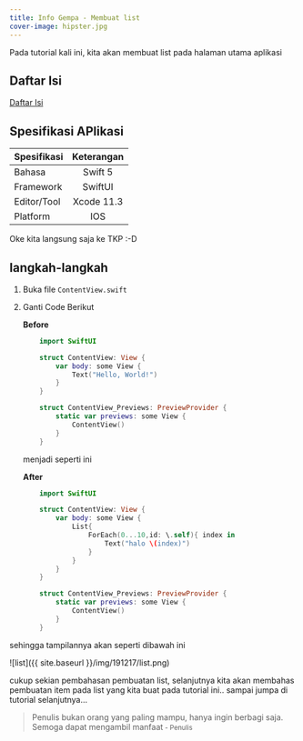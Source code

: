 ```yaml
---
title: Info Gempa - Membuat list
cover-image: hipster.jpg
---
```


Pada tutorial kali ini, kita akan membuat list pada halaman utama aplikasi
<!--more-->

## Daftar Isi ##

[Daftar Isi](https://thengoding.com/2019/12/16/daftar-isi-aplikasi-info-gempa-ios/)


## Spesifikasi APlikasi ##

|  Spesifikasi  | Keterangan      |
| :------------ |:---------------:|
|  Bahasa       | Swift 5         |
| Framework     | SwiftUI         |
| Editor/Tool   | Xcode 11.3      |
| Platform      | IOS             | 


Oke kita langsung saja ke TKP :-D 

##  langkah-langkah ##

1. Buka file `ContentView.swift`
   
2. Ganti Code Berikut
    
    **Before**

    ```swift
        import SwiftUI

        struct ContentView: View {
            var body: some View {
                Text("Hello, World!")
            }
        }

        struct ContentView_Previews: PreviewProvider {
            static var previews: some View {
                ContentView()
            }
        }
    ```

    menjadi seperti ini

    **After**

    ```swift
        import SwiftUI

        struct ContentView: View {
            var body: some View {
                List{
                    ForEach(0...10,id: \.self){ index in
                        Text("halo \(index)")
                    }
                }
            }
        }

        struct ContentView_Previews: PreviewProvider {
            static var previews: some View {
                ContentView()
            }
        }
    ```

sehingga tampilannya akan seperti dibawah ini

![list]({{ site.baseurl }}/img/191217/list.png)

cukup sekian pembahasan pembuatan list, selanjutnya kita akan membahas pembuatan item pada list yang kita buat pada tutorial ini.. sampai jumpa di tutorial selanjutnya...


>Penulis bukan orang yang paling mampu, hanya ingin berbagi saja. Semoga dapat mengambil manfaat<small> - Penulis</small>